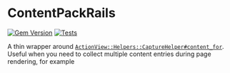 # ContentPackRails

[![Gem Version](https://badge.fury.io/rb/content_pack_rails.svg)](https://badge.fury.io/rb/content_pack_rails)
[![Tests](https://github.com/a-bohush/content_pack_rails/actions/workflows/tests.yml/badge.svg?branch=main)](https://github.com/a-bohush/content_pack_rails/actions/workflows/tests.yml)

A thin wrapper around [`ActionView::Helpers::CaptureHelper#content_for`](https://api.rubyonrails.org/classes/ActionView/Helpers/CaptureHelper.html#method-i-content_for).
Useful when you need to collect multiple content entries during page rendering, for example <script type="text/template"> templates, without woring about possible duplications and name clashes.

## Installation
Add this line to your application's Gemfile:

```ruby
gem 'content_pack_rails'
```

And then execute:
```bashn
$ bundle install
```

## Usage

Include `ContentPackRails` into your `ApplicationHelper`:
```ruby
module ApplicationHelper
    include ContentPackRails
end
```

By default, this will add three view helpers `content_pack`, `provide_content_pack` and `content_pack_get`.
To avoid collisions with a helper of the same name you might already have in your app, provide a different name:

```ruby
module ApplicationHelper
    # This will add custom_named_pack and provide_custom_named_pack helpers respectively.
    include ContentPackRails.init(pack_name: 'custom_named_pack')
end
```

Helper `content_pack` declares the same parameters as the standard rails `content_for` and can be used similarly to capture content like this:

```erb
<% content_pack 'content-id' do |id| %>
   <!--
     Your content goes here.
     Additionally, the content name is passed as the first parameter.
     So you may use it further, for example, to set it as the id attribute for an element.
       <div id=<%= id %>></div>
   -->
<% end %>
```
or pass content as the second argument:
```erb
<% content_pack 'content-id', 'Your content' %>
```

Unlike `content_for`, by default, `content_pack` will not concatenate content with the same name.
Multiple calls to `content_pack` with the same content name will result in only the first content being added to the pack.
If you would like to add additional content on a given name, you should pass the `append: true` option like so:

```erb
<% content_pack 'content-id', 'first content' %>
<!-- following will be concatenated with the first one -->
<% content_pack 'content-id', 'second content', append: true %>
```

In case you want to override content on a given name, provide the `flush: true` option:
```erb
<% content_pack 'content-id', 'first content' %>
<!-- following will override the first one -->
<% content_pack 'content-id', 'second content', flush: true %>
```

Every content passed to the `content_pack` is aggregated into one "pack," which you can access through the correspondent `provide_content_pack` helper.
So later on, you can render the whole pack somewhere in your view, like this:
```erb
<%= provide_content_pack %>
```

To access a single content entry from the pack, use `content_pack_get`:
```erb
<%= content_pack_get('content-id') %>
```

Should you want to have multiple packs, for example, to group content, you can set up those by including this module as many times as needed with different names:
```ruby
module ApplicationHelper
    include ContentPackRails.init(pack_name: 'content_pack2')
    include ContentPackRails.init(pack_name: 'content_pack3')
    # etc.
end
```

### Common use-case example

You may have javascript components that render HTML using templates in the form of `<script type="text/template">`.
Those templates are usually included as a part of rendered HTML, and if you have enough of them, it is hard to track what has already been included.

Given that the same component may be a part of other components templates and so on, you may end up with multiple copies of the same template included in the final response.
`ContentPackRails` helpers tandem allow you to organize JS templates provisioning in a way somewhat similar to how it is done with javascript files.

For example, you can keep such templates as regular rails view partials in separate files somewhere under `app/views` directory:
```bash
# ...
app/views/comments/_collection_template.html.erb
app/views/comments/_item_template.html.erb
# ...
```
Both those templates can be exported using `content_pack` helper like this:
```erb
<!-- app/views/comments/_item_template.html.erb -->
<%= content_pack 'comments-item-template' do |id| %>
   <script type="text/template" id=<%= id %>>
      // item component template goes here
   </script>
<% end %>
```

```erb
<!-- app/views/comments/_collection_template.html.erb -->

<% render 'item_template' %>

<%= content_pack 'comments-collection-template' do |id| %>
   <script type="text/template" id=<%= id %>>
      // somewhere here you will likely loop through comments using <comments-item-component> with some properties
   </script>
<% end %>
```
Note that in `app/views/comments/_collection_template.html.erb` we called `render` for `item_template` because the collection template depends on it.
Calling `render` here may be thought of as `import` for the template, which in its turn tirgers `content_pack` (aka `export`) to include the template into a bundle.
Each template contains all the imports it depends on, so you can just grab any template and be sure its dependencies also end up in a final pack, like in the following example.

```erb
<!-- app/views/comments/index.html.erb -->

<% render 'collection_template' %> <!-- this will include collection and item templates -->

<!-- rest of the index.html -->
```

Resulting bundle of templates we can include in our `app/views/layouts/application.html.rb` like so:
```erb
<html>
  <head></head>
  <body>
    <%= yield %>
  </body>
  <%= provide_content_pack %>
</html>
```

## License
The gem is available as open source under the terms of the [MIT License](https://opensource.org/licenses/MIT).
